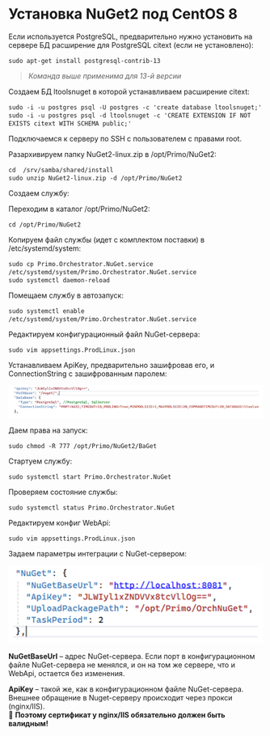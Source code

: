 # Установка NuGet2 под CentOS 8

Если используется PostgreSQL, предварительно нужно установить на сервере БД расширение для PostgreSQL citext (если не установлено):
```
sudo apt-get install postgresql-contrib-13 
```	
> *Команда выше применима для 13-й версии*

Создаем БД ltoolsnuget в которой устанавливаем расширение citext:
```
sudo -i -u postgres psql -U postgres -c 'create database ltoolsnuget;'
sudo -i -u postgres psql -d ltoolsnuget -c 'CREATE EXTENSION IF NOT EXISTS citext WITH SCHEMA public;'
```
Подключаемся к серверу по SSH с пользователем с правами root. 

Разархивируем папку NuGet2-linux.zip в /opt/Primo/NuGet2:
```
cd  /srv/samba/shared/install
sudo unzip NuGet2-linux.zip -d /opt/Primo/NuGet2
```
Создаем службу:

Переходим в каталог /opt/Primo/NuGet2:
```
cd /opt/Primo/NuGet2
```
Копируем файл службы (идет с комплектом поставки) в /etc/systemd/system:
```
sudo cp Primo.Orchestrator.NuGet.service /etc/systemd/system/Primo.Orchestrator.NuGet.service
sudo systemctl daemon-reload
```	
Помещаем службу в автозапуск:
```
sudo systemctl enable /etc/systemd/system/Primo.Orchestrator.NuGet.service
```	
Редактируем конфигурационный файл NuGet-сервера:
```
sudo vim appsettings.ProdLinux.json
```
Устанавливаем ApiKey, предварительно зашифровав его, и ConnectionString с зашифрованным паролем:

![](../../../../orchestrator-new/resources/install/linux/additional-components-linux/nuget-1.PNG)

Даем права на запуск:
```
sudo chmod -R 777 /opt/Primo/NuGet2/BaGet
```
Стартуем службу:
```
sudo systemctl start Primo.Orchestrator.NuGet
```
Проверяем состояние службы:
```
sudo systemctl status Primo.Orchestrator.NuGet
```
Редактируем конфиг WebApi:
```
sudo vim appsettings.ProdLinux.json
```
Задаем параметры интеграции с NuGet-сервером:

![](../../../../orchestrator-new/resources/install/linux/additional-components-linux/nuget-2.PNG)

**NuGetBaseUrl** – адрес NuGet-сервера. Если порт в конфигурационном файле NuGet-сервера не менялся, и он на том же сервере, что и WebApi, остается без изменения.

**ApiKey** – такой же, как в конфигурационном файле NuGet-сервера. Внешнее обращение в Nuget-серверу происходит через прокси (nginx/IIS).   
:small_orange_diamond: **Поэтому сертификат у nginx/IIS обязательно должен быть валидным!**

